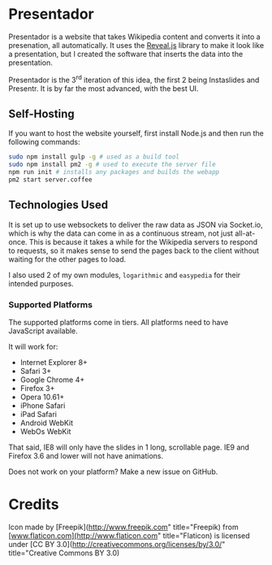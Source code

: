 # Presentador
Presentador is a website that takes Wikipedia content and converts it into a presenation, all automatically. It uses the [Reveal.js](https://github.com/Hackimel/reveal.js) library to make it look like a presentation, but I created the software that inserts the data into the presentation.

Presentador is the 3<sup>rd</sup> iteration of this idea, the first 2 being Instaslides and Presentr. It is by far the most advanced, with the best UI.
## Self-Hosting
If you want to host the website yourself, first install Node.js and then run the following commands:
```bash
sudo npm install gulp -g # used as a build tool
sudo npm install pm2 -g # used to execute the server file
npm run init # installs any packages and builds the webapp
pm2 start server.coffee
```

## Technologies Used
It is set up to use websockets to deliver the raw data as JSON via Socket.io, which is why the data can come in as a continuous stream, not just all-at-once. This is because it takes a while for the Wikipedia servers to respond to requests, so it makes sense to send the pages back to the client without waiting for the other pages to load.

I also used 2 of my own modules, `logarithmic` and `easypedia` for their intended purposes.

### Supported Platforms
The supported platforms come in tiers. All platforms need to have JavaScript available.

It will work for:
- Internet Explorer 8+
- Safari 3+
- Google Chrome 4+
- Firefox 3+
- Opera 10.61+
- iPhone Safari
- iPad Safari
- Android WebKit
- WebOs WebKit

That said, IE8 will only have the slides in 1 long, scrollable page. IE9 and Firefox 3.6 and lower will not have animations.

Does not work on your platform? Make a new issue on GitHub.

# Credits
Icon made by [Freepik](http://www.freepik.com" title="Freepik) from [www.flaticon.com](http://www.flaticon.com" title="Flaticon) is licensed under [CC BY 3.0](http://creativecommons.org/licenses/by/3.0/" title="Creative Commons BY 3.0)
